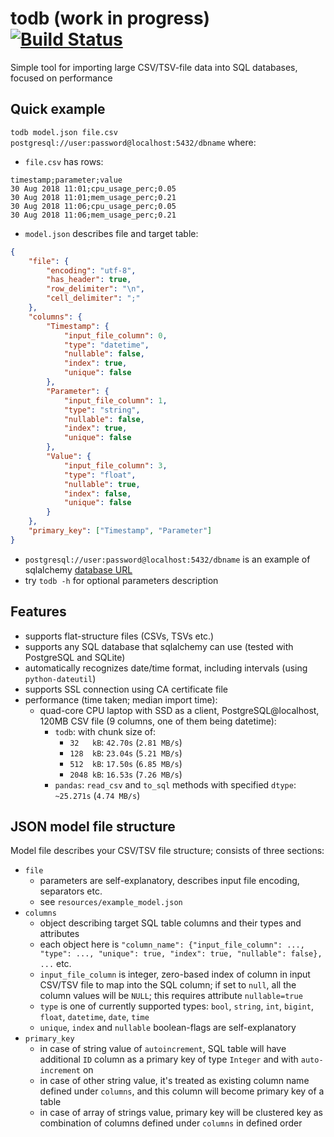 # todb (work in progress) [![Build Status](https://travis-ci.com/emkor/todb.svg?branch=master)](https://travis-ci.com/emkor/todb)
Simple tool for importing large CSV/TSV-file data into SQL databases, focused on performance

## Quick example
`todb model.json file.csv postgresql://user:password@localhost:5432/dbname` where:
- `file.csv` has rows:
```csv
timestamp;parameter;value
30 Aug 2018 11:01;cpu_usage_perc;0.05
30 Aug 2018 11:01;mem_usage_perc;0.21
30 Aug 2018 11:06;cpu_usage_perc;0.05
30 Aug 2018 11:06;mem_usage_perc;0.21
```
- `model.json` describes file and target table:
```json
{
    "file": {
        "encoding": "utf-8",
        "has_header": true,
        "row_delimiter": "\n",
        "cell_delimiter": ";"
    },
    "columns": {
        "Timestamp": {
            "input_file_column": 0,
            "type": "datetime",
            "nullable": false,
            "index": true,
            "unique": false
        },
        "Parameter": {
            "input_file_column": 1,
            "type": "string",
            "nullable": false,
            "index": true,
            "unique": false
        },
        "Value": {
            "input_file_column": 3,
            "type": "float",
            "nullable": true,
            "index": false,
            "unique": false
        }
    },
    "primary_key": ["Timestamp", "Parameter"]
}
```
- `postgresql://user:password@localhost:5432/dbname` is an example of sqlalchemy [database URL](https://docs.sqlalchemy.org/en/latest/core/engines.html#database-urls)
- try `todb -h` for optional parameters description

## Features
- supports flat-structure files (CSVs, TSVs etc.)
- supports any SQL database that sqlalchemy can use (tested with PostgreSQL and SQLite)
- automatically recognizes date/time format, including intervals (using `python-dateutil`)
- supports SSL connection using CA certificate file
- performance (time taken; median import time):
    - quad-core CPU laptop with SSD as a client, PostgreSQL@localhost, 120MB CSV file (9 columns, one of them being datetime):
        - `todb`: with chunk size of:
            - `32   kB`: `42.70s` (`2.81 MB/s`)
            - `128  kB`: `23.04s` (`5.21 MB/s`)
            - `512  kB`: `17.50s` (`6.85 MB/s`)
            - `2048 kB`: `16.53s` (`7.26 MB/s`)
        - `pandas`: `read_csv` and `to_sql` methods with specified `dtype`: `~25.271s` (`4.74 MB/s`)
    
## JSON model file structure
Model file describes your CSV/TSV file structure; consists of three sections:
- `file`
    - parameters are self-explanatory, describes input file encoding, separators etc.
    - see `resources/example_model.json`
- `columns`
    - object describing target SQL table columns and their types and attributes
    - each object here is `"column_name": {"input_file_column": ..., "type": ..., "unique": true, "index": true, "nullable": false}, ...` etc.
    - `input_file_column` is integer, zero-based index of column in input CSV/TSV file to map into the SQL column; if set to `null`, all the column values will be `NULL`; this requires attribute `nullable=true`
    - `type` is one of currently supported types: `bool`, `string`, `int`, `bigint`, `float`, `datetime`, `date`, `time`
    - `unique`, `index` and `nullable` boolean-flags are self-explanatory
- `primary_key`
    - in case of string value of `autoincrement`, SQL table will have additional `ID` column as a primary key of type `Integer` and with `auto-increment` on
    - in case of other string value, it's treated as existing column name defined under `columns`, and this column will become primary key of a table
    - in case of array of strings value, primary key will be clustered key as combination of columns defined under `columns` in defined order